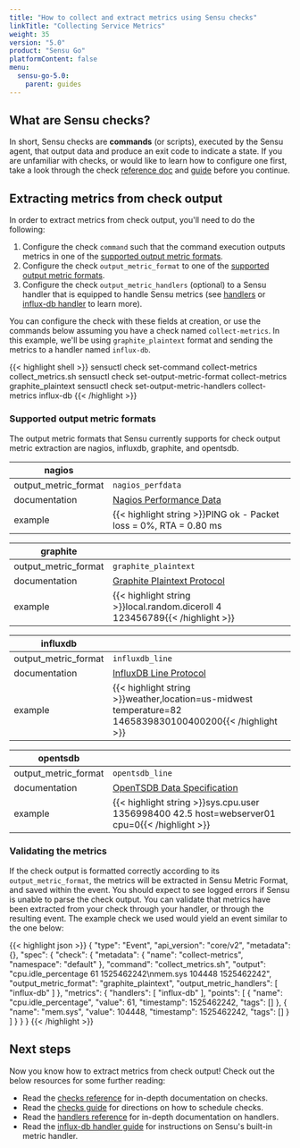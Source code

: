 ```yaml
---
title: "How to collect and extract metrics using Sensu checks"
linkTitle: "Collecting Service Metrics"
weight: 35
version: "5.0"
product: "Sensu Go"
platformContent: false
menu:
  sensu-go-5.0:
    parent: guides
---
```


## What are Sensu checks?

In short, Sensu checks are **commands** (or scripts), executed by the Sensu
agent, that output data and produce an exit code to indicate a state. If you are
unfamiliar with checks, or would like to learn how to configure one first,
take a look through the check [reference doc][1] and [guide][2] before you
continue.

## Extracting metrics from check output

In order to extract metrics from check output, you'll need to do the following:

1. Configure the check `command` such that the command execution outputs
metrics in one of the [supported output metric formats][3].
2. Configure the check `output_metric_format` to one of the
[supported output metric formats][3].
3. Configure the check `output_metric_handlers` (optional) to a Sensu handler
that is equipped to handle Sensu metrics (see [handlers][4] or
[influx-db handler][5] to learn more).

You can configure the check with these fields at creation, or use the commands
below assuming you have a check named `collect-metrics`. In this example,
we'll be using `graphite_plaintext` format and sending the metrics to a handler
named `influx-db`.

{{< highlight shell >}}
sensuctl check set-command collect-metrics collect_metrics.sh
sensuctl check set-output-metric-format collect-metrics graphite_plaintext
sensuctl check set-output-metric-handlers collect-metrics influx-db
{{< /highlight >}}

### Supported output metric formats

The output metric formats that Sensu currently supports for check output metric
extraction are nagios, influxdb, graphite, and opentsdb.

|nagios              |      |
---------------------|------
output_metric_format | `nagios_perfdata`
documentation        | [Nagios Performance Data][6]
example              | {{< highlight string >}}PING ok - Packet loss = 0%, RTA = 0.80 ms | percent_packet_loss=0, rta=0.80{{< /highlight >}}

|graphite            |      |
---------------------|------
output_metric_format | `graphite_plaintext`
documentation        | [Graphite Plaintext Protocol][7]
example              | {{< highlight string >}}local.random.diceroll 4 123456789{{< /highlight >}}

|influxdb            |      |
---------------------|------
output_metric_format | `influxdb_line`
documentation        | [InfluxDB Line Protocol][8]
example              | {{< highlight string >}}weather,location=us-midwest temperature=82 1465839830100400200{{< /highlight >}}

|opentsdb            |      |
---------------------|------
output_metric_format | `opentsdb_line`
documentation        | [OpenTSDB Data Specification][9]
example              | {{< highlight string >}}sys.cpu.user 1356998400 42.5 host=webserver01 cpu=0{{< /highlight >}}

### Validating the metrics

If the check output is formatted correctly according to its `output_metric_format`,
the metrics will be extracted in Sensu Metric Format, and saved within the
event. You should expect to see logged errors if Sensu is unable to parse
the check output. You can validate that metrics have been extracted from your
check through your handler, or through the resulting event. The example check
we used would yield an event similar to the one below:

{{< highlight json >}}
{
  "type": "Event",
  "api_version": "core/v2",
  "metadata": {},
  "spec": {
    "check": {
      "metadata": {
        "name": "collect-metrics",
        "namespace": "default"
      },
      "command": "collect_metrics.sh",
      "output": "cpu.idle_percentage 61 1525462242\nmem.sys 104448 1525462242",
      "output_metric_format": "graphite_plaintext",
      "output_metric_handlers": [
        "influx-db"
      ]
    },
    "metrics": {
      "handlers": [
        "influx-db"
      ],
      "points": [
        {
          "name": "cpu.idle_percentage",
          "value": 61,
          "timestamp": 1525462242,
          "tags": []
        },
        {
          "name": "mem.sys",
          "value": 104448,
          "timestamp": 1525462242,
          "tags": []
        }
      ]
    }
  }
}
{{< /highlight >}}

## Next steps

Now you know how to extract metrics from check output! Check out the below
resources for some further reading:

* Read the [checks reference][1] for in-depth documentation on checks.
* Read the [checks guide][2] for directions on how to schedule checks.
* Read the [handlers reference][4] for in-depth documentation on handlers.
* Read the [influx-db handler guide][5] for instructions on Sensu's built-in
metric handler.

[1]: ../../reference/checks
[2]: ../monitor-server-resources/
[3]: #supported-output-metric-formats
[4]: ../../reference/handlers
[5]: ../influx-db-metric-handler
[6]: https://assets.nagios.com/downloads/nagioscore/docs/nagioscore/3/en/perfdata.html
[7]: http://graphite.readthedocs.io/en/latest/feeding-carbon.html#the-plaintext-protocol
[8]: https://docs.influxdata.com/influxdb/v1.4/write_protocols/line_protocol_tutorial/#measurement
[9]: http://opentsdb.net/docs/build/html/user_guide/writing/index.html#data-specification
